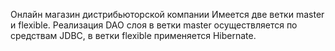 Онлайн магазин дистрибьюторской компании 
Имеется две ветки master и flexible. Реализация DAO слоя в ветки master  осуществляется по средствам JDBC, 
в ветки flexible применяется Hibernate.

